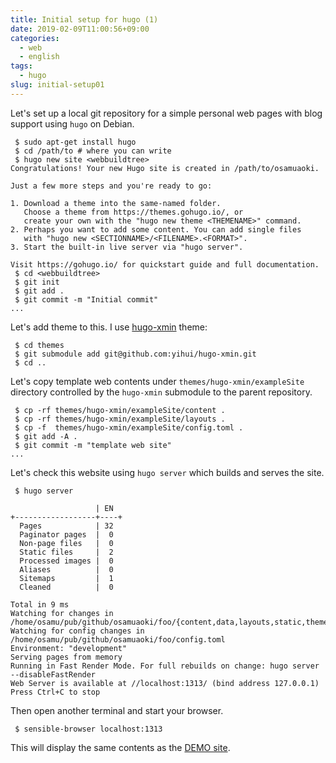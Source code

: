 ```yaml
---
title: Initial setup for hugo (1)
date: 2019-02-09T11:00:56+09:00
categories:
  - web
  - english
tags:
  - hugo
slug: initial-setup01
---
```


Let's set up a local git repository for a simple personal web pages with blog
support using `hugo` on Debian.

```
 $ sudo apt-get install hugo
 $ cd /path/to # where you can write
 $ hugo new site <webbuildtree>
Congratulations! Your new Hugo site is created in /path/to/osamuaoki.

Just a few more steps and you're ready to go:

1. Download a theme into the same-named folder.
   Choose a theme from https://themes.gohugo.io/, or
   create your own with the "hugo new theme <THEMENAME>" command.
2. Perhaps you want to add some content. You can add single files
   with "hugo new <SECTIONNAME>/<FILENAME>.<FORMAT>".
3. Start the built-in live server via "hugo server".

Visit https://gohugo.io/ for quickstart guide and full documentation.
 $ cd <webbuildtree>
 $ git init
 $ git add .
 $ git commit -m "Initial commit"
...
```

Let's add theme to this.  I use [hugo-xmin](https://github.com/yihui/hugo-xmin)
theme:

```
 $ cd themes
 $ git submodule add git@github.com:yihui/hugo-xmin.git
 $ cd ..
```

Let's copy template web contents under `themes/hugo-xmin/exampleSite` directory
controlled by the `hugo-xmin` submodule to the parent repository.

```
 $ cp -rf themes/hugo-xmin/exampleSite/content .
 $ cp -rf themes/hugo-xmin/exampleSite/layouts .
 $ cp -f  themes/hugo-xmin/exampleSite/config.toml .
 $ git add -A .
 $ git commit -m "template web site"
...

```

Let's check this website using `hugo server` which builds and serves the site.

```
 $ hugo server

                   | EN  
+------------------+----+
  Pages            | 32  
  Paginator pages  |  0  
  Non-page files   |  0  
  Static files     |  2  
  Processed images |  0  
  Aliases          |  0  
  Sitemaps         |  1  
  Cleaned          |  0  

Total in 9 ms
Watching for changes in /home/osamu/pub/github/osamuaoki/foo/{content,data,layouts,static,themes}
Watching for config changes in /home/osamu/pub/github/osamuaoki/foo/config.toml
Environment: "development"
Serving pages from memory
Running in Fast Render Mode. For full rebuilds on change: hugo server --disableFastRender
Web Server is available at //localhost:1313/ (bind address 127.0.0.1)
Press Ctrl+C to stop
```

Then open another terminal and start your browser.

```
 $ sensible-browser localhost:1313
```

This will display the same contents as the [DEMO site](https://xmin.yihui.name/).

<!-- vim: se ai tw=79: -->

